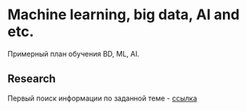 # Machine learning, big data, AI and etc.
Примерный план обучения BD, ML, AI.

## Research
Первый поиск информации по заданной теме - [ссылка](https://github.com/b4w/Big-data/blob/master/research/review.md "Research") 
